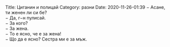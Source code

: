 Title: Циганин и полицай
Category: разни
Date: 2020-11-26-01:39
&minus; Асане, ти женен ли си бе?  
&minus; Да, г&minus;н пулисай.  
&minus; За кого?   
&minus; За жена.     
&minus; То е ясно, че е за жена!  
&minus; Що да е ясно? Сестра ми е за мъж.